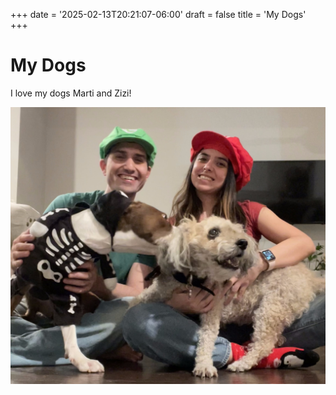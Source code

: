 +++
date = '2025-02-13T20:21:07-06:00'
draft = false
title = 'My Dogs'
+++

# My Dogs

I love my dogs Marti and Zizi!

![dogs](family.jpeg)
